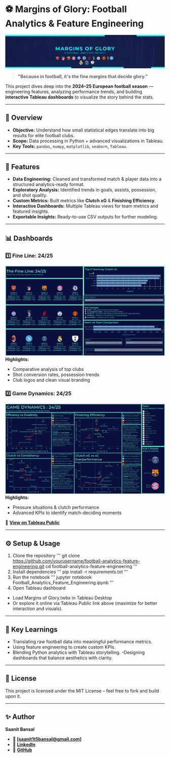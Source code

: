# ⚽ Margins of Glory: Football Analytics & Feature Engineering

![Project Banner](images/banner.png)

> **"Because in football, it's the fine margins that decide glory."**  

This project dives deep into the **2024–25 European football season** — engineering features, analyzing performance trends, and building **interactive Tableau dashboards** to visualize the story behind the stats.

---

## 📌 Overview
- **Objective:** Understand how small statistical edges translate into big results for elite football clubs.  
- **Scope:** Data processing in Python + advanced visualizations in Tableau.  
- **Key Tools:** `pandas`, `numpy`, `matplotlib`, `seaborn`, `Tableau`.  

---

## 🚀 Features
- **Data Engineering:** Cleaned and transformed match & player data into a structured analytics-ready format.
- **Exploratory Analysis:** Identified trends in goals, assists, possession, and shot quality.
- **Custom Metrics:** Built metrics like **Clutch xG** & **Finishing Efficiency**.
- **Interactive Dashboards:** Multiple Tableau views for team metrics and featured insights.
- **Exportable Insights:** Ready-to-use CSV outputs for further modeling.

---

## 📊 Dashboards

### 1️⃣ Fine Line: 24/25
![Fine Line Dashboard](images/FineLine.png)
**Highlights:**
- Comparative analysis of top clubs  
- Shot conversion rates, possession trends  
- Club logos and clean visual branding  

### 2️⃣ Game Dynamics: 24/25
![Game Dynamics Dashboard](images/GameDynamics.png)
**Highlights:**
- Pressure situations & clutch performance  
- Advanced KPIs to identify match-deciding moments  

🔗 **[View on Tableau Public](https://public.tableau.com/views/MarginsofGlory/MARGINSOFGLORY?:language=en-GB&:sid=&:redirect=auth&:display_count=n&:origin=viz_share_link)**

---

## ⚙️ Setup & Usage
1. Clone the repository
'''
git clone https://github.com/yourusername/football-analytics-feature-engineering.git
cd football-analytics-feature-engineering
'''
2. Install dependencies
'''
pip install -r requirements.txt
'''
3. Run the notebook
'''
jupyter notebook Football_Analytics_Feature_Engineering.ipynb
'''
4. Open Tableau dashboard
- Load Margins of Glory.twbx in Tableau Desktop
- Or explore it online via Tableau Public link above (maximize for better interaction and visuals).

---

## 🧠 Key Learnings
- Translating raw football data into meaningful performance metrics.
- Using feature engineering to create custom KPIs.
-  Blending Python analytics with Tableau storytelling.
-Designing dashboards that balance aesthetics with clarity.

---

## 📜 License
This project is licensed under the MIT License – feel free to fork and build upon it.

---

## ✨ Author
**Saanit Bansal**
- 📧 **[saanit1t5bansal@gmail.com]**
- 💼 **[LinkedIn](https://www.linkedin.com/in/saanit-bansal-681874293)**
- 🐙 **[GitHub](https://github.com/saanitbansal-619)**
